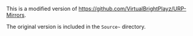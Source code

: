This is a modified version of https://github.com/VirtualBrightPlayz/URP-Mirrors.

The original version is included in the `Source~` directory.
